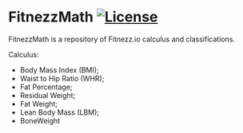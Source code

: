 # FitnezzMath [![License](https://img.shields.io/badge/License-Apache%202.0-blue.svg)](https://opensource.org/licenses/Apache-2.0)

FitnezzMath is a repository of Fitnezz.io calculus and classifications.


Calculus: 
* Body Mass Index (BMI);
* Waist to Hip Ratio (WHR);
* Fat Percentage;
* Residual Weight;
* Fat Weight;
* Lean Body Mass (LBM);
* BoneWeight